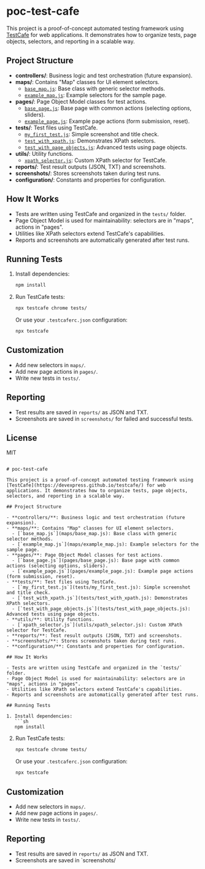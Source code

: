# poc-test-cafe

This project is a proof-of-concept automated testing framework using [TestCafe](https://devexpress.github.io/testcafe/) for web applications. It demonstrates how to organize tests, page objects, selectors, and reporting in a scalable way.

## Project Structure

- **controllers/**: Business logic and test orchestration (future expansion).
- **maps/**: Contains "Map" classes for UI element selectors.
  - [`base_map.js`](maps/base_map.js): Base class with generic selector methods.
  - [`example_map.js`](maps/example_map.js): Example selectors for the sample page.
- **pages/**: Page Object Model classes for test actions.
  - [`base_page.js`](pages/base_page.js): Base page with common actions (selecting options, sliders).
  - [`example_page.js`](pages/example_page.js): Example page actions (form submission, reset).
- **tests/**: Test files using TestCafe.
  - [`my_first_test.js`](tests/my_first_test.js): Simple screenshot and title check.
  - [`test_with_xpath.js`](tests/test_with_xpath.js): Demonstrates XPath selectors.
  - [`test_with_page_objects.js`](tests/test_with_page_objects.js): Advanced tests using page objects.
- **utils/**: Utility functions.
  - [`xpath_selector.js`](utils/xpath_selector.js): Custom XPath selector for TestCafe.
- **reports/**: Test result outputs (JSON, TXT) and screenshots.
- **screenshots/**: Stores screenshots taken during test runs.
- **configuration/**: Constants and properties for configuration.

## How It Works

- Tests are written using TestCafe and organized in the `tests/` folder.
- Page Object Model is used for maintainability: selectors are in "maps", actions in "pages".
- Utilities like XPath selectors extend TestCafe's capabilities.
- Reports and screenshots are automatically generated after test runs.

## Running Tests

1. Install dependencies:
   ```sh
   npm install
   ```
2. Run TestCafe tests:
   ```sh
   npx testcafe chrome tests/
   ```
   Or use your `.testcaferc.json` configuration:
   ```sh
   npx testcafe
   ```

## Customization

- Add new selectors in `maps/`.
- Add new page actions in `pages/`.
- Write new tests in `tests/`.

## Reporting

- Test results are saved in `reports/` as JSON and TXT.
- Screenshots are saved in `screenshots/` for failed and successful tests.

## License

MIT

```// filepath: /home/idd_umoreira/Desktop/projetos/prototipo/poc-test-cafe/README.md

# poc-test-cafe

This project is a proof-of-concept automated testing framework using [TestCafe](https://devexpress.github.io/testcafe/) for web applications. It demonstrates how to organize tests, page objects, selectors, and reporting in a scalable way.

## Project Structure

- **controllers/**: Business logic and test orchestration (future expansion).
- **maps/**: Contains "Map" classes for UI element selectors.
  - [`base_map.js`](maps/base_map.js): Base class with generic selector methods.
  - [`example_map.js`](maps/example_map.js): Example selectors for the sample page.
- **pages/**: Page Object Model classes for test actions.
  - [`base_page.js`](pages/base_page.js): Base page with common actions (selecting options, sliders).
  - [`example_page.js`](pages/example_page.js): Example page actions (form submission, reset).
- **tests/**: Test files using TestCafe.
  - [`my_first_test.js`](tests/my_first_test.js): Simple screenshot and title check.
  - [`test_with_xpath.js`](tests/test_with_xpath.js): Demonstrates XPath selectors.
  - [`test_with_page_objects.js`](tests/test_with_page_objects.js): Advanced tests using page objects.
- **utils/**: Utility functions.
  - [`xpath_selector.js`](utils/xpath_selector.js): Custom XPath selector for TestCafe.
- **reports/**: Test result outputs (JSON, TXT) and screenshots.
- **screenshots/**: Stores screenshots taken during test runs.
- **configuration/**: Constants and properties for configuration.

## How It Works

- Tests are written using TestCafe and organized in the `tests/` folder.
- Page Object Model is used for maintainability: selectors are in "maps", actions in "pages".
- Utilities like XPath selectors extend TestCafe's capabilities.
- Reports and screenshots are automatically generated after test runs.

## Running Tests

1. Install dependencies:
   ```sh
   npm install
   ```
2. Run TestCafe tests:
   ```sh
   npx testcafe chrome tests/
   ```
   Or use your `.testcaferc.json` configuration:
   ```sh
   npx testcafe
   ```

## Customization

- Add new selectors in `maps/`.
- Add new page actions in `pages/`.
- Write new tests in `tests/`.

## Reporting

- Test results are saved in `reports/` as JSON and TXT.
- Screenshots are saved in `screenshots/